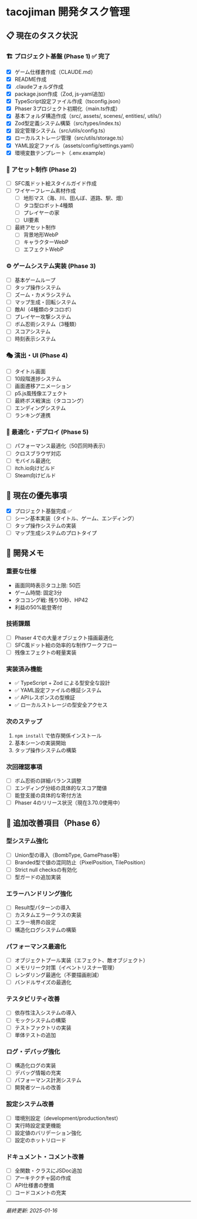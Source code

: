 # tacojiman 開発タスク管理

## 📋 現在のタスク状況

### 🏗️ プロジェクト基盤 (Phase 1) ✅ 完了
- [x] ゲーム仕様書作成（CLAUDE.md）
- [x] README作成
- [x] .claudeフォルダ作成
- [x] package.json作成（Zod, js-yaml追加）
- [x] TypeScript設定ファイル作成（tsconfig.json）
- [x] Phaser 3プロジェクト初期化（main.ts作成）
- [x] 基本フォルダ構造作成（src/, assets/, scenes/, entities/, utils/）
- [x] Zod型定義システム構築（src/types/index.ts）
- [x] 設定管理システム（src/utils/config.ts）
- [x] ローカルストレージ管理（src/utils/storage.ts）
- [x] YAML設定ファイル（assets/config/settings.yaml）
- [x] 環境変数テンプレート（.env.example）

### 🎨 アセット制作 (Phase 2)
- [ ] SFC風ドット絵スタイルガイド作成
- [ ] ワイヤーフレーム素材作成
  - [ ] 地形マス（海、川、田んぼ、道路、駅、畑）
  - [ ] タコ型ロボット4種類
  - [ ] プレイヤーの家
  - [ ] UI要素
- [ ] 最終アセット制作
  - [ ] 背景地形WebP
  - [ ] キャラクターWebP
  - [ ] エフェクトWebP

### ⚙️ ゲームシステム実装 (Phase 3)
- [ ] 基本ゲームループ
- [ ] タップ操作システム
- [ ] ズーム・カメラシステム
- [ ] マップ生成・回転システム
- [ ] 敵AI（4種類のタコロボ）
- [ ] プレイヤー攻撃システム
- [ ] ボム忍術システム（3種類）
- [ ] スコアシステム
- [ ] 時刻表示システム

### 🎭 演出・UI (Phase 4)
- [ ] タイトル画面
- [ ] 10段階進捗システム
- [ ] 画面遷移アニメーション
- [ ] p5.js風残像エフェクト
- [ ] 最終ボス戦演出（タココング）
- [ ] エンディングシステム
- [ ] ランキング連携

### 🚀 最適化・デプロイ (Phase 5)
- [ ] パフォーマンス最適化（50匹同時表示）
- [ ] クロスブラウザ対応
- [ ] モバイル最適化
- [ ] itch.io向けビルド
- [ ] Steam向けビルド

## 🎯 現在の優先事項
- [x] プロジェクト基盤完成 ✅
- [ ] シーン基本実装（タイトル、ゲーム、エンディング）
- [ ] タップ操作システムの実装
- [ ] マップ生成システムのプロトタイプ

## 📝 開発メモ

### 重要な仕様
- 画面同時表示タコ上限: 50匹
- ゲーム時間: 固定3分
- タココング戦: 残り10秒、HP42
- 利益の50%能登寄付

### 技術課題
- [ ] Phaser 4での大量オブジェクト描画最適化
- [ ] SFC風ドット絵の効率的な制作ワークフロー
- [ ] 残像エフェクトの軽量実装

### 実装済み機能
- ✅ TypeScript + Zod による型安全な設計
- ✅ YAML設定ファイルの検証システム
- ✅ APIレスポンスの型検証
- ✅ ローカルストレージの型安全アクセス

### 次のステップ
1. `npm install` で依存関係インストール
2. 基本シーンの実装開始
3. タップ操作システムの構築

### 次回確認事項
- [ ] ボム忍術の詳細バランス調整
- [ ] エンディング分岐の具体的なスコア閾値
- [ ] 能登支援の具体的な寄付方法
- [ ] Phaser 4のリリース状況（現在3.70.0使用中）

## 🔧 追加改善項目（Phase 6）

### 型システム強化
- [ ] Union型の導入（BombType, GamePhase等）
- [ ] Branded型で値の混同防止（PixelPosition, TilePosition）
- [ ] Strict null checksの有効化
- [ ] 型ガードの追加実装

### エラーハンドリング強化
- [ ] Result型パターンの導入
- [ ] カスタムエラークラスの実装
- [ ] エラー境界の設定
- [ ] 構造化ログシステムの構築

### パフォーマンス最適化
- [ ] オブジェクトプール実装（エフェクト、敵オブジェクト）
- [ ] メモリリーク対策（イベントリスナー管理）
- [ ] レンダリング最適化（不要描画削減）
- [ ] バンドルサイズの最適化

### テスタビリティ改善
- [ ] 依存性注入システムの導入
- [ ] モックシステムの構築
- [ ] テストファクトリの実装
- [ ] 単体テストの追加

### ログ・デバッグ強化
- [ ] 構造化ログの実装
- [ ] デバッグ情報の充実
- [ ] パフォーマンス計測システム
- [ ] 開発者ツールの改善

### 設定システム改善
- [ ] 環境別設定（development/production/test）
- [ ] 実行時設定変更機能
- [ ] 設定値のバリデーション強化
- [ ] 設定のホットリロード

### ドキュメント・コメント改善
- [ ] 全関数・クラスにJSDoc追加
- [ ] アーキテクチャ図の作成
- [ ] API仕様書の整備
- [ ] コードコメントの充実

---
*最終更新: 2025-01-16*